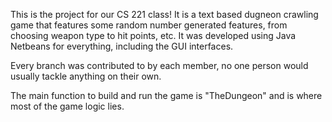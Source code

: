 This is the project for our CS 221 class! It is a text based dugneon crawling game that features some random number generated features, from choosing weapon type to hit points, etc. 
It was developed using Java Netbeans for everything, including the GUI interfaces.

Every branch was contributed to by each member, no one person would usually tackle anything on their own. 

The main function to build and run the game is "TheDungeon" and is where most of the game logic lies. 
